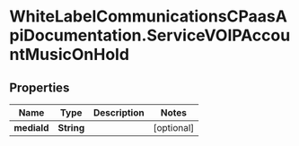 # WhiteLabelCommunicationsCPaasApiDocumentation.ServiceVOIPAccountMusicOnHold

## Properties

Name | Type | Description | Notes
------------ | ------------- | ------------- | -------------
**mediaId** | **String** |  | [optional] 


